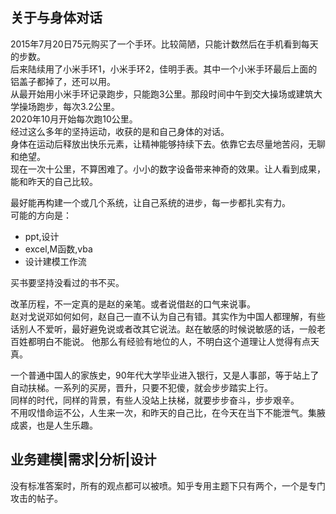 ## 关于与身体对话

2015年7月20日75元购买了一个手环。比较简陋，只能计数然后在手机看到每天的步数。   
后来陆续用了小米手环1，小米手环2，佳明手表。其中一个小米手环最后上面的铝盖子都掉了，还可以用。   
从最开始用小米手环记录跑步，只能跑3公里。那段时间中午到交大操场或建筑大学操场跑步，每次3.2公里。    
2020年10月开始每次跑10公里。    
经过这么多年的坚持运动，收获的是和自己身体的对话。   
身体在运动后释放出快乐元素，让精神能够持续下去。依靠它去尽量地苦闷，无聊和绝望。   
现在一次十公里，不算困难了。小小的数字设备带来神奇的效果。让人看到成果，能和昨天的自己比较。

最好能再构建一个或几个系统，让自己系统的进步，每一步都扎实有力。  
可能的方向是：  
 +  ppt,设计
 +  excel,M函数,vba
 +  设计建模工作流
 
 买书要坚持没看过的书不买。  
 
改革历程，不一定真的是赵的亲笔。或者说借赵的口气来说事。  
赵对戈说邓如何如何，赵自己一直不认为自己有错。其实作为中国人都理解，有些话别人不爱听，最好避免说或者改其它说法。赵在敏感的时候说敏感的话，一般老百姓都明白不能说。
他那么有经验有地位的人，不明白这个道理让人觉得有点天真。

一个普通中国人的家族史，90年代大学毕业进入银行，又是人事部，等于站上了自动扶梯。一系列的买房，晋升，只要不犯傻，就会步步踏实上行。  
同样的时代，同样的背景，有些人没站上扶梯，就要步步奋斗，步步艰辛。   
不用叹惜命运不公，人生来一次，和昨天的自己比，在今天在当下不能泄气。集腋成裘，也是人生乐趣。

## 业务建模|需求|分析|设计
没有标准答案时，所有的观点都可以被喷。知乎专用主题下只有两个，一个是专门攻击的帖子。

